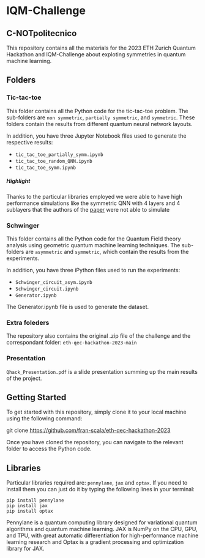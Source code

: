 # IQM-Challenge

## C-NOTpolitecnico
This repository contains all the materials for the 2023 ETH Zurich Quantum Hackathon and IQM-Challenge about exploting symmetries in quantum machine learning.

## Folders
### Tic-tac-toe
This folder contains all the Python code for the tic-tac-toe problem. The sub-folders are `non symmetric`, `partially symmetric`, and `symmetric`. These folders contain the results from different quantum neural network layouts.

In addition, you have three Jupyter Notebook files used to generate the respective results:

- `tic_tac_toe_partially_symm.ipynb`
- `tic_tac_toe_random_QNN.ipynb`
- `tic_tac_toe_symm.ipynb`

##### Highlight
Thanks to the particular libraries employed we were able to have high performance simulations like the symmetric QNN with 4 layers and 4 sublayers that the authors of the [paper](https://journals.aps.org/prxquantum/pdf/10.1103/PRXQuantum.4.010328) were not able to simulate

### Schwinger
This folder contains all the Python code for the Quantum Field theory analysis using geometric quantum machine learning techniques. The sub-folders are `asymmetric` and `symmetric`, which contain the results from the experiments.

In addition, you have three iPython files used to run the experiments:

- `Schwinger_circuit_asym.ipynb`
- `Schwinger_circuit.ipynb`
- `Generator.ipynb`

The Generator.ipynb file is used to generate the dataset.

### Extra foleders
The repository also contains the original .zip file of the challenge and the correspondant folder: `eth-qec-hackathon-2023-main`

### Presentation
`Qhack_Presentation.pdf` is a slide presentation summing up the main results of the project.

## Getting Started
To get started with this repository, simply clone it to your local machine using the following command:

git clone https://github.com/fran-scala/eth-qec-hackathon-2023

Once you have cloned the repository, you can navigate to the relevant folder to access the Python code.

## Libraries

Particular libraries required are: `pennylane`, `jax` and `optax`. If you need to install them you can just do it by typing the following lines in your terminal:

```
pip install pennylane
pip install jax
pip install optax
```

Pennylane is a quantum computing library designed for variational quantum algorithms and quantum machine learning. JAX is NumPy on the CPU, GPU, and TPU, with great automatic differentiation for high-performance machine learning research and Optax is a gradient processing and optimization library for JAX.


